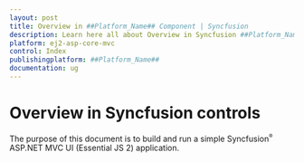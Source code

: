 ```yaml
---
layout: post
title: Overview in ##Platform_Name## Component | Syncfusion
description: Learn here all about Overview in Syncfusion ##Platform_Name## component of Syncfusion Essential JS 2 and more.
platform: ej2-asp-core-mvc
control: Index
publishingplatform: ##Platform_Name##
documentation: ug
---
```


# Overview in Syncfusion controls

The purpose of this document is to build and run a simple Syncfusion<sup style="font-size:70%">&reg;</sup> ASP.NET MVC UI (Essential JS 2) application.
